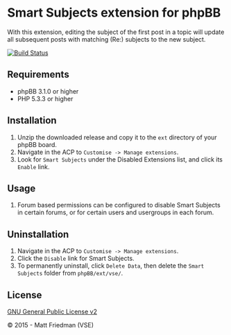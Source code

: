 # Smart Subjects extension for phpBB

With this extension, editing the subject of the first post in a topic will update all subsequent posts with matching (Re:) subjects to the new subject.

[![Build Status](https://travis-ci.org/VSEphpbb/smartsubjects.png)](https://travis-ci.org/VSEphpbb/smartsubjects)

## Requirements
* phpBB 3.1.0 or higher
* PHP 5.3.3 or higher

## Installation
1. Unzip the downloaded release and copy it to the `ext` directory of your phpBB board.
2. Navigate in the ACP to `Customise -> Manage extensions`.
3. Look for `Smart Subjects` under the Disabled Extensions list, and click its `Enable` link.

## Usage
1. Forum based permissions can be configured to disable Smart Subjects in certain forums, or for certain users and usergroups in each forum.

## Uninstallation
1. Navigate in the ACP to `Customise -> Manage extensions`.
2. Click the `Disable` link for Smart Subjects.
3. To permanently uninstall, click `Delete Data`, then delete the `Smart Subjects` folder from `phpBB/ext/vse/`.

## License
[GNU General Public License v2](license.txt)

© 2015 - Matt Friedman (VSE)
